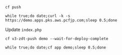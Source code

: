 ```
cf push 
```

```
while true;do date;curl -k -s https://demo.apps.pks.aws.pcfjp.com;sleep 0.5;done
```

Update `index.php`


```
cf v3-zdt-push demo --wait-for-deploy-complete
```

```
while true;do date;cf app demo;sleep 0.5;done
```